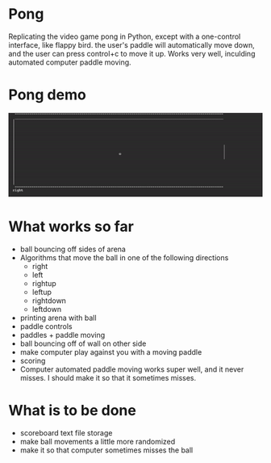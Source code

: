 # Pong
Replicating the video game pong in Python, except with a one-control interface, like flappy bird. the user's paddle will automatically move down, and the user can press control+c to move it up. Works very well, inculding automated computer paddle moving.
# Pong demo
![](pong_demo.gif)
# What works so far
- ball bouncing off sides of arena
- Algorithms that move the ball in one of the following directions
  - right
  - left
  - rightup
  - leftup
  - rightdown
  - leftdown
- printing arena with ball
- paddle controls
- paddles + paddle moving
- ball bouncing off of wall on other side
- make computer play against you with a moving paddle
- scoring
- Computer automated paddle moving works super well, and it never misses. I should make it so that it sometimes misses.
# What is to be done
- scoreboard text file storage
- make ball movements a little more randomized
- make it so that computer sometimes misses the ball
